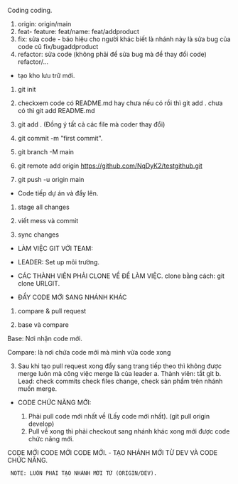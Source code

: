 Coding coding.

1. origin: origin/main
2. feat- feature: feat/name: feat/addproduct 
3. fix: sửa code - báo hiệu cho người khác biết là nhánh này là sửa bug của code cũ fix/bugaddproduct
4. refactor: sửa code (không phải để sửa bug mà để thay đổi code) refactor/...

- tạo kho lưu trữ mới.

1. git init 

2. checkxem code  có README.md hay chưa nếu có rồi thì git add . chưa có thì git add README.md

3. git add . (Đồng ý tất cả các file mà coder thay đổi)

4. git commit -m "first commit".

5. git branch -M main

6. git remote add origin https://github.com/NqDyK2/testgithub.git

7. git push -u origin main 

- Code tiếp dự án và đẩy lên.

1. stage all changes

2. viết mess và commit 

3. sync changes

+ LÀM VIỆC GIT VỚI TEAM:

 - LEADER: Set up môi trường.
  
 - CÁC THÀNH VIÊN PHẢI CLONE VỀ ĐỂ LÀM VIỆC. clone bằng cách: git clone URLGIT.
 
 - ĐẨY CODE MỚI SANG NHÁNH KHÁC

 1. compare & pull request

 2. base và compare

 Base: Nơi nhận code mới.

 Compare: là nơi chứa code mới mà mình vừa code xong 

 3. Sau khi tạo pull request xong đẩy sang trang tiếp theo thì không được merge luôn mà công việc merge là của leader
    a. Thành viên: tắt git 
    b. Lead: check commits check files change, check sản phẩm trên nhánh muốn merge.


- CODE CHỨC NĂNG MỚI:

    1. Phải pull code mới nhất về (Lấy code mới nhất). (git pull origin develop)
    2. Pull về xong thì phải checkout sang nhánh khác xong mới được code chức năng mới.

CODE MỚI CODE MỚI CODE MỚI.
     - TẠO NHÁNH MỚI TỪ DEV VÀ CODE CHỨC NĂNG.

     NOTE: LUÔN PHẢI TẠO NHÁNH MỚI TỪ (ORIGIN/DEV).


